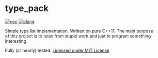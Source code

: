 # type_pack

[![gcc](https://github.com/edKotinsky/type_pack/actions/workflows/gcc.yml/badge.svg)](
https://github.com/edKotinsky/type_pack/actions/workflows/gcc.yml)
[![clang](
https://github.com/edKotinsky/type_pack/actions/workflows/clang.yml/badge.svg)](
https://github.com/edKotinsky/type_pack/actions/workflows/clang.yml)

Simple type list implementation. Written on pure C++11. 
The main purpose of this project is to relax from stupid work and 
just to program something interesting.

Fully (or nearly) tested. [Licensed under MIT License](./LICENSE)
